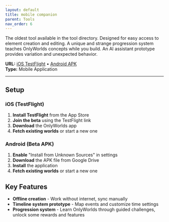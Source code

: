 ```yaml
---
layout: default
title: mobile companion
parent: Tools
nav_order: 6
---
```


The oldest tool available in the tool directory. Designed for easy access to element creation and editing. A unique and strange progression system teaches OnlyWorlds concepts while you build. An AI assistant prototype provides variation and unexpected behavior. 


**URL:** [iOS TestFlight](https://testflight.apple.com/join/XWTuaack) • [Android APK](https://drive.google.com/file/d/1ZBgudPtApUy6eR-kE0OuMKkGBF61aru0/view?usp=sharing)  
**Type:** Mobile Application  
 

---
 
## Setup

### iOS (TestFlight)
1. **Install TestFlight** from the App Store
2. **Join the beta** using the TestFlight link
3. **Download** the OnlyWorlds app 
4. **Fetch existing worlds** or start a new one 

### Android (Beta APK)
1. **Enable** "Install from Unknown Sources" in settings
2. **Download** the APK file from Google Drive
3. **Install** the application
4. **Fetch existing worlds** or start a new one


## Key Features

- **Offline creation** - Work without internet, sync manually   
- **Timeline system prototype** - Map events and customize time settings
- **Progression system** - Learn OnlyWorlds through guided challenges, unlock some rewards and features

 
 